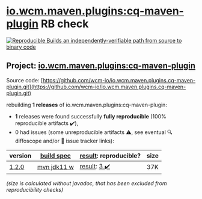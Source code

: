 [io.wcm.maven.plugins:cq-maven-plugin](https://search.maven.org/artifact/io.wcm.maven.plugins/cq-maven-plugin/) RB check
=======

[![Reproducible Builds](https://reproducible-builds.org/images/logos/rb.svg) an independently-verifiable path from source to binary code](https://reproducible-builds.org/)

## Project: [io.wcm.maven.plugins:cq-maven-plugin](https://search.maven.org/artifact/io.wcm.maven.plugins/cq-maven-plugin/)

Source code: [https://github.com/wcm-io/io.wcm.maven.plugins.cq-maven-plugin.git](https://github.com/wcm-io/io.wcm.maven.plugins.cq-maven-plugin.git)

rebuilding **1 releases** of io.wcm.maven.plugins:cq-maven-plugin:
- **1** releases were found successfully **fully reproducible** (100% reproducible artifacts :heavy_check_mark:),
- 0 had issues (some unreproducible artifacts :warning:, see eventual :mag: diffoscope and/or :memo: issue tracker links):

| version | [build spec](/BUILDSPEC.md) | [result](https://reproducible-builds.org/docs/jvm/): reproducible? | size |
| -- | --------- | ------ | -- |
| [1.2.0](https://search.maven.org/artifact/io.wcm.maven.plugins/cq-maven-plugin/1.2.0/pom) | [mvn jdk11 w](cq-maven-plugin-1.2.0.buildspec) | [result](cq-maven-plugin-1.2.0.buildinfo): [3 :heavy_check_mark: ](cq-maven-plugin-1.2.0.buildcompare) | 37K |

<i>(size is calculated without javadoc, that has been excluded from reproducibility checks)</i>
